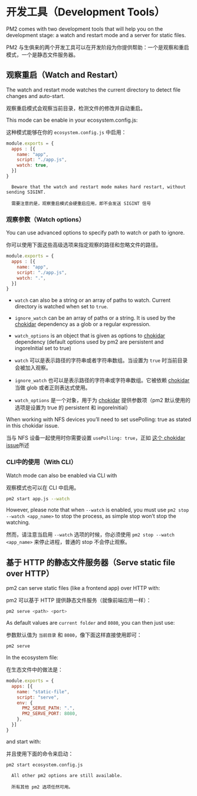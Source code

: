 # 开发工具（Development Tools）

PM2 comes with two development tools that will help you on the development stage: a watch and restart mode and a server for static files.

PM2 与生俱来的两个开发工具可以在开发阶段为你提供帮助：一个是观察和重启模式，一个是静态文件服务器。

## 观察重启（Watch and Restart）

The watch and restart mode watches the current directory to detect file changes and auto-start.

观察重启模式会观察当前目录，检测文件的修改并自动重启。

This mode can be enable in your ecosystem.config.js:

这种模式能够在你的 `ecosystem.config.js` 中启用：

```js
module.exports = {
  apps : [{
    name: "app",
    script: "./app.js",
    watch: true,
  }]
}
```

      Beware that the watch and restart mode makes hard restart, without sending SIGINT.

      需要注意的是，观察重启模式会硬重启应用，即不会发送 SIGINT 信号

### 观察参数（Watch options）

You can use advanced options to specify path to watch or path to ignore.

你可以使用下面这些高级选项来指定观察的路径和忽略文件的路径。

```js
module.exports = {
  apps : [{
    name: "app",
    script: "./app.js",
    watch: ".",
  }]
}
```

- `watch` can also be a string or an array of paths to watch. Current directory is watched when set to `true`.
- `ignore_watch` can be an array of paths or a string. It is used by the [chokidar](https://github.com/paulmillr/chokidar#path-filtering) dependency as a glob or a regular expression.
- `watch_options` is an object that is given as options to [chokidar](https://github.com/paulmillr/chokidar#path-filtering) dependency (default options used by pm2 are persistent and ingoreInitial set to true)

- `watch` 可以是表示路径的字符串或者字符串数组。当设置为 `true` 时当前目录会被加入观察。
- `ignore_watch` 也可以是表示路径的字符串或字符串数组。它被依赖 [chokidar](https://github.com/paulmillr/chokidar#path-filtering) 当做 glob 或者正则表达式使用。
- `watch_options` 是一个对象，用于为 [chokidar](https://github.com/paulmillr/chokidar#path-filtering) 提供参数项（pm2 默认使用的选项是设置为 true 的 persistent 和  ingoreInitial）

When working with NFS devices you’ll need to set usePolling: true as stated in this chokidar issue.

当与 NFS 设备一起使用时你需要设置 `usePolling: true`，正如 [这个 chokidar issue](https://github.com/paulmillr/chokidar/issues/242)所述

### CLI中的使用（With CLI）

Watch mode can also be enabled via CLI with

观察模式也可以在 CLI 中启用。

```sh
pm2 start app.js --watch
```

However, please note that when `--watch` is enabled, you must use `pm2 stop --watch <app_name>` to stop the process, as simple stop won’t stop the watching.

然而，请注意当启用 `--watch` 选项的时候，你必须使用  `pm2 stop --watch <app_name>` 来停止进程，普通的 stop 不会停止观察。

## 基于 HTTP 的静态文件服务器（Serve static file over HTTP）

pm2 can serve static files (like a frontend app) over HTTP with:

pm2 可以基于 HTTP 提供静态文件服务（就像前端应用一样）：

```sh
pm2 serve <path> <port>
```

As default values are `current folder` and `8080`, you can then just use:

参数默认值为 `当前目录` 和 `8080`，像下面这样直接使用即可：

```sh
pm2 serve
```

In the ecosystem file:

在生态文件中的做法是：

```js
module.exports = {
  apps: [{
    name: "static-file",
    script: "serve",
    env: {
      PM2_SERVE_PATH: ".",
      PM2_SERVE_PORT: 8080,
    },
  }]
}
```

and start with:

并且使用下面的命令来启动：

```sh
pm2 start ecosystem.config.js
```

      All other pm2 options are still available.

      所有其他 pm2 选项任然可用。